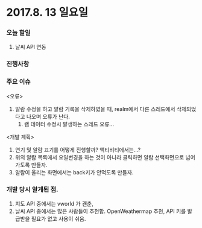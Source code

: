 # 2017.8. 13 일요일

### 오늘 할일

1. 날씨 API 연동


### 진행사항


### 주요 이슈

<오류>
1. 알람 수정을 하고 알람 기록을 삭제하였을 때,  realm에서 다른 스레드에서 삭제되었다고 나오며 오류가 난다.
	1. 램 데이터 수정시 발생하는 스레드 오류...

<개발 계획>
1. 연기 및 알람 끄기를 어떻게 진행할까? 액티비티에서는...?
2. 위의 알람 목록에서 요일변경을 하는 것이 아니라 클릭하면 알람 선택화면으로 넘어가도록 만들자.
3. 알람이 울리는 화면에서는 back키가 안먹도록 만들자.


### 개발 당시 알게된 점.

1. 지도 API 중에서는 vworld 가 괜춘,
2. 날씨 API 중에서는 많은 사람들이 추천함. OpenWeathermap 추천, API 키를 발급받을 필요가 없고 사용이 쉬움.